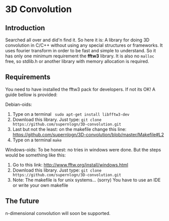 # 3D Convolution

## Introduction
Searched all over and did'n find it. So here it is:
A library for doing 3D convolution in C/C++ without using any
special structures or frameworks. It uses fourier transform in order to
be fast and simple to understand. So it has only one minimum requirement the **fftw3** library.
It is also no `malloc` free, so stdlib.h or another library with memory allocation is
required.

## Requirements
You need to have installed the fftw3 pack for developers. 
If not its OK! A guide bellow is provided:

Debian-oids:
1. Type on a terminal ``` sudo apt-get install libfftw3-dev```
2. Download this library. Just type: ```git clone https://github.com/supernlogn/3D-convolution.git```
3. Last but not the least: on the makefile change this line: https://github.com/supernlogn/3D-convolution/blob/master/Makefile#L2
4. Type on a terminal ``` make ```

Windows-oids:
To be honest: no tries in windows were done. 
But the steps would be something like this:

1. Go to this link: http://www.fftw.org/install/windows.html
2. Download this library. Just type: ```git clone https://github.com/supernlogn/3D-convolution.git```
3. Note: The makefile is for unix systems... (sorry) 
   You have to use an IDE or write your own makefile

## The future
n-dimensional convolution will soon be supported.
